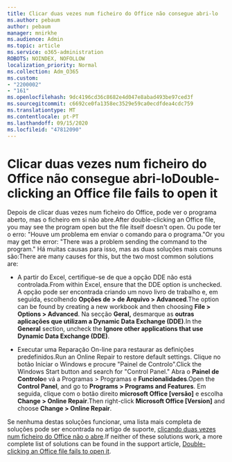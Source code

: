 ```yaml
---
title: Clicar duas vezes num ficheiro do Office não consegue abri-lo
ms.author: pebaum
author: pebaum
manager: mnirkhe
ms.audience: Admin
ms.topic: article
ms.service: o365-administration
ROBOTS: NOINDEX, NOFOLLOW
localization_priority: Normal
ms.collection: Adm_O365
ms.custom:
- "2200002"
- "161"
ms.openlocfilehash: 9dc4196cd36c8682e4d047e8abad493be97ced3f
ms.sourcegitcommit: c6692ce0fa1358ec3529e59ca0ecdfdea4cdc759
ms.translationtype: MT
ms.contentlocale: pt-PT
ms.lasthandoff: 09/15/2020
ms.locfileid: "47812090"
---
```

# <a name="double-clicking-an-office-file-fails-to-open-it"></a><span data-ttu-id="93122-102">Clicar duas vezes num ficheiro do Office não consegue abri-lo</span><span class="sxs-lookup"><span data-stu-id="93122-102">Double-clicking an Office file fails to open it</span></span>

<span data-ttu-id="93122-103">Depois de clicar duas vezes num ficheiro do Office, pode ver o programa aberto, mas o ficheiro em si não abre.</span><span class="sxs-lookup"><span data-stu-id="93122-103">After double-clicking an Office file, you may see the program open but the file itself doesn't open.</span></span> <span data-ttu-id="93122-104">Ou pode ter o erro: "Houve um problema em enviar o comando para o programa."</span><span class="sxs-lookup"><span data-stu-id="93122-104">Or you may get the error: "There was a problem sending the command to the program."</span></span> <span data-ttu-id="93122-105">Há muitas causas para isso, mas as duas soluções mais comuns são:</span><span class="sxs-lookup"><span data-stu-id="93122-105">There are many causes for this, but the two most common solutions are:</span></span>

- <span data-ttu-id="93122-106">A partir do Excel, certifique-se de que a opção DDE não está controlada.</span><span class="sxs-lookup"><span data-stu-id="93122-106">From within Excel, ensure that the DDE option is unchecked.</span></span> <span data-ttu-id="93122-107">A opção pode ser encontrada criando um novo livro de trabalho e, em seguida, escolhendo **Opções de > de Arquivo > Advanced**.</span><span class="sxs-lookup"><span data-stu-id="93122-107">The option can be found by creating a new workbook and then choosing **File > Options > Advanced**.</span></span> <span data-ttu-id="93122-108">Na secção **Geral,** desmarque as **outras aplicações que utilizam a Dynamic Data Exchange (DDE)**.</span><span class="sxs-lookup"><span data-stu-id="93122-108">In the **General** section, uncheck the **Ignore other applications that use Dynamic Data Exchange (DDE)**.</span></span>

- <span data-ttu-id="93122-109">Executar uma Reparação On-line para restaurar as definições predefinidos.</span><span class="sxs-lookup"><span data-stu-id="93122-109">Run an Online Repair to restore default settings.</span></span> <span data-ttu-id="93122-110">Clique no botão Iniciar o Windows e procure "Painel de Controlo".</span><span class="sxs-lookup"><span data-stu-id="93122-110">Click the Windows Start button and search for "Control Panel."</span></span> <span data-ttu-id="93122-111">Abra o **Painel de Controlo**e vá a Programas > Programas e **Funcionalidades**.</span><span class="sxs-lookup"><span data-stu-id="93122-111">Open the **Control Panel**, and go to **Programs > Programs and Features**.</span></span> <span data-ttu-id="93122-112">Em seguida, clique com o botão direito **microsoft Office [versão]** e escolha **Change > Online Repair**.</span><span class="sxs-lookup"><span data-stu-id="93122-112">Then right-click **Microsoft Office [Version]** and choose **Change > Online Repair**.</span></span>

<span data-ttu-id="93122-113">Se nenhuma destas soluções funcionar, uma lista mais completa de soluções pode ser encontrada no artigo de suporte, [clicando duas vezes num ficheiro do Office não o abre](https://support.office.com/article/Double-clicking-an-Office-file-fails-to-open-it-1e9c0ad9-34c8-4440-a42e-d30186b29ed6).</span><span class="sxs-lookup"><span data-stu-id="93122-113">If neither of these solutions work, a more complete list of solutions can be found in the support article, [Double-clicking an Office file fails to open it](https://support.office.com/article/Double-clicking-an-Office-file-fails-to-open-it-1e9c0ad9-34c8-4440-a42e-d30186b29ed6).</span></span>
